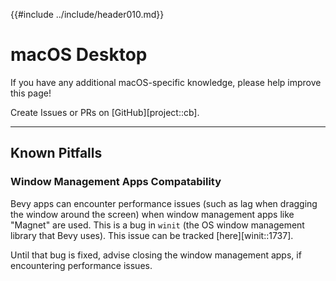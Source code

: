 {{#include ../include/header010.md}}

# macOS Desktop

If you have any additional macOS-specific knowledge,
please help improve this page!

Create Issues or PRs on [GitHub][project::cb].

---

## Known Pitfalls

### Window Management Apps Compatability

Bevy apps can encounter performance issues (such as lag when dragging the window
around the screen) when window management apps like "Magnet" are used. This is a
bug in `winit` (the OS window management library that Bevy uses). This issue can
be tracked [here][winit::1737].

Until that bug is fixed, advise closing the window management apps, if
encountering performance issues.

